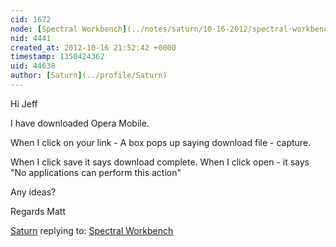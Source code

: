 ```yaml
---
cid: 1672
node: [Spectral Workbench](../notes/saturn/10-16-2012/spectral-workbench)
nid: 4441
created_at: 2012-10-16 21:52:42 +0000
timestamp: 1350424362
uid: 44638
author: [Saturn](../profile/Saturn)
---
```


Hi Jeff

I have downloaded Opera Mobile. 

When I click on your link - A box pops up saying download file - capture. 

When I click save it says download complete. When I click open - it says "No applications can perform this action"

Any ideas?

Regards Matt

[Saturn](../profile/Saturn) replying to: [Spectral Workbench](../notes/saturn/10-16-2012/spectral-workbench)


